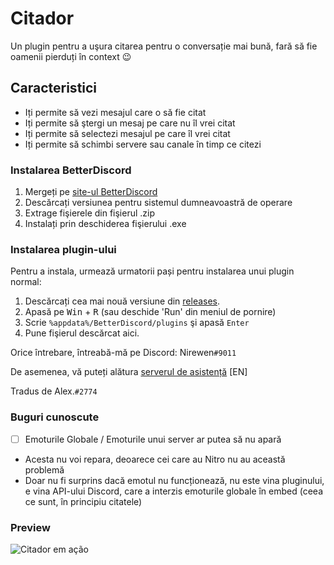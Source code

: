 # Citador
Un plugin pentru a uşura citarea pentru o conversație mai bună, fară să fie oamenii pierduți în context :wink:

## Caracteristici
- Iți permite să vezi mesajul care o să fie citat
- Iți permite să ştergi un mesaj pe care nu îl vrei citat
- Iți permite să selectezi mesajul pe care îl vrei citat
- Iți permite să schimbi servere sau canale în timp ce citezi

### Instalarea BetterDiscord

1. Mergeți pe [site-ul BetterDiscord](https://github.com/rauenzi/BetterDiscordApp/releases/tag/0.2.82)
2. Descărcați versiunea pentru sistemul dumneavoastră de operare
3. Extrage fişierele din fişierul .zip
4. Instalați prin deschiderea fişierului .exe

### Instalarea plugin-ului

Pentru a instala, urmează urmatorii pași pentru instalarea unui plugin normal:

1. Descărcați cea mai nouă versiune din [releases](https://github.com/nirewen/Citador/releases).
2. Apasă pe <kbd>Win</kbd> + <kbd>R</kbd> (sau deschide 'Run' din meniul de pornire)
3. Scrie `%appdata%/BetterDiscord/plugins` şi apasă `Enter`
4. Pune fişierul descărcat aici.

Orice întrebare, întreabă-mă pe Discord: Nirewen`#9011`

De asemenea, vă puteți alătura [serverul de asistență](https://discord.gg/tQrdqKG) [EN]


Tradus de Alex.`#2774`

### Buguri cunoscute
- [ ] Emoturile Globale / Emoturile unui server ar putea să nu apară
- Acesta nu voi repara, deoarece cei care au Nitro nu au această problemă
- Doar nu fi surprins dacă emotul nu funcționează, nu este vina pluginului, e vina API-ului Discord, care a interzis emoturile globale în embed (ceea ce sunt, în principiu citatele)

### Preview
![Citador em ação](http://nirewen.s-ul.eu/02Tcv6ZT.gif)